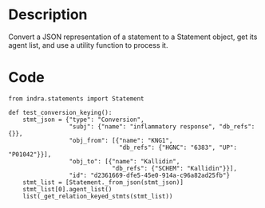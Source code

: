 # Description
Convert a JSON representation of a statement to a Statement object, get its agent list, and use a utility function to process it.

# Code
```
from indra.statements import Statement

def test_conversion_keying():
    stmt_json = {"type": "Conversion",
                 "subj": {"name": "inflammatory response", "db_refs": {}},
                 "obj_from": [{"name": "KNG1",
                               "db_refs": {"HGNC": "6383", "UP": "P01042"}}],
                 "obj_to": [{"name": "Kallidin",
                             "db_refs": {"SCHEM": "Kallidin"}}],
                 "id": "d2361669-dfe5-45e0-914a-c96a82ad25fb"}
    stmt_list = [Statement._from_json(stmt_json)]
    stmt_list[0].agent_list()
    list(_get_relation_keyed_stmts(stmt_list))

```
